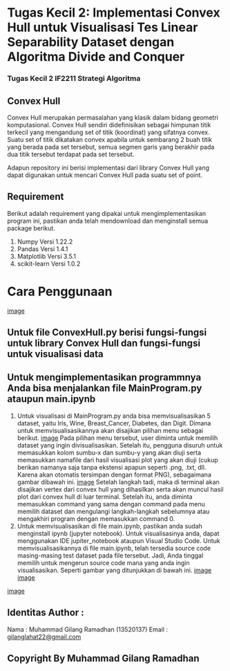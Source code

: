 # Tugas Kecil 2: Implementasi Convex Hull untuk Visualisasi Tes Linear Separability Dataset dengan Algoritma Divide and Conquer
### Tugas Kecil 2 IF2211 Strategi Algoritma

## Convex Hull
Convex Hull merupakan permasalahan yang klasik dalam bidang geometri komputasional. Convex Hull sendiri didefinisikan sebagai himpunan titik terkecil yang mengandung set of titik (koordinat) yang sifatnya convex. Suatu set of titik dikatakan convex apabila untuk sembarang 2 buah titik yang berada pada set tersebut, semua segmen garis yang berakhir pada dua titik tersebut terdapat pada set tersebut.

Adapun repository ini berisi implementasi dari library Convex Hull yang dapat digunakan untuk mencari Convex Hull pada suatu set of point.

## Requirement
Berikut adalah requirement yang dipakai untuk mengimplementasikan program ini, pastikan anda telah mendownload dan menginstall semua package berikut.
1. Numpy Versi 1.22.2
2. Pandas Versi 1.4.1
3. Matplotlib Versi 3.5.1
4. scikit-learn Versi 1.0.2

# Cara Penggunaan
[image](https://user-images.githubusercontent.com/80266785/155902168-ab6271d3-7676-4613-80a6-c8a593dd9bdb.png)

## Untuk file ConvexHull.py berisi fungsi-fungsi untuk library Convex Hull dan fungsi-fungsi untuk visualisasi data
## Untuk mengimplementasikan programmnya Anda bisa menjalankan file MainProgram.py ataupun main.ipynb
1. Untuk visualisasi di MainProgram.py anda bisa memvisualisasikan 5 dataset, yaitu Iris, Wine, Breast_Cancer, Diabetes, dan Digit. Dimana untuk memvisualisasikannya akan disajikan pilihan menu sebagai berikut.
 [image](https://user-images.githubusercontent.com/80266785/155901503-eb055d57-b6a9-4f48-8c21-74d1aba3d96c.png)
 Pada pilihan menu tersebut, user diminta untuk memilih dataset yang ingin divisualisasikan. Setelah itu, pengguna disuruh untuk memasukkan kolom sumbu-x dan sumbu-y yang akan diuji serta memasukkan namafile dari hasil visualisasi plot yang akan diuji (cukup berikan namanya saja tanpa ekstensi apapun seperti .png, .txt, dll. Karena akan otomatis tersimpan dengan format PNG), sebagaimana gambar dibawah ini.
 [image](https://user-images.githubusercontent.com/80266785/155901629-6d5b31af-90a1-4e91-810d-869a3a0445f1.png)
 Setelah langkah tadi, maka di terminal akan disajikan vertex dari convex hull yang dihasilkan serta akan muncul hasil plot dari convex hull di luar terminal.
 Setelah itu, anda diminta memasukkan command yang sama dengan command pada menu memilih dataset dan mengulangi langkah-langkah sebelumnya atau mengakhiri program dengan memasukkan command 0.
2. Untuk memvisualisasikan di file main.ipynb, pastikan anda sudah menginstall ipynb (jupyter notebook). Untuk visualisasinya anda, dapat menggunakan IDE jupiter_notebook ataupun Visual Studio Code. Untuk memvisualisasikannya di file main.ipynb, telah tersedia source code masing-masing test dataset pada file tersebut. Jadi, Anda tinggal memilih untuk mengerun source code mana yang anda ingin visualisasikan. Seperti gambar yang ditunjukkan di bawah ini.
[image](https://user-images.githubusercontent.com/80266785/155901927-5ef90ca5-e959-47bb-9ccb-c534d325adba.png)
[image](https://user-images.githubusercontent.com/80266785/155901938-74ceb373-a8e1-4a22-829b-c1a12a406949.png)

[image](https://user-images.githubusercontent.com/80266785/155902200-4e8089e4-2f04-4104-a5b7-2cee09791e84.png)

## Identitas Author :
Nama  : Muhammad Gilang Ramadhan (13520137)
Email : gilanglahat22@gmail.com 

## Copyright By Muhammad Gilang Ramadhan
